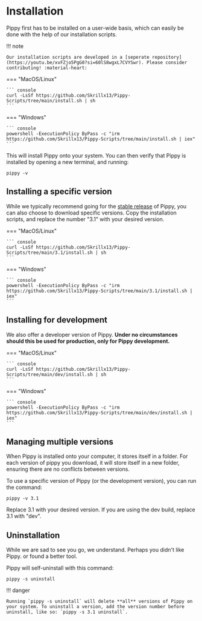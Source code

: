 # Installation

Pippy first has to be installed on a user-wide basis, which can easily be done with the help of our installation scripts.

!!! note

    Our installation scripts are developed in a [seperate repository](https://youtu.be/xvFZjo5PgG0?si=60lS8wgxL7CVYSwr). Please consider contributing! :material-heart:

=== "MacOS/Linux"

    ``` console
    curl -LsSf https://github.com/Skrillx13/Pippy-Scripts/tree/main/install.sh | sh
    ```

=== "Windows"

    ``` console
    powershell -ExecutionPolicy ByPass -c "irm https://github.com/Skrillx13/Pippy-Scripts/tree/main/install.sh | iex"
    ```

This will install Pippy onto your system. You can then verify that Pippy is installed by opening a new terminal, and running:

``` console
pippy -v
```

## Installing a specific version

While we typically recommend going for the [stable release](#installation) of Pippy, you can also choose to download specific versions. Copy the installation scripts, and replace the number "3.1" with your desired version.

=== "MacOS/Linux"

    ``` console
    curl -LsSf https://github.com/Skrillx13/Pippy-Scripts/tree/main/3.1/install.sh | sh
    ```

=== "Windows"

    ``` console
    powershell -ExecutionPolicy ByPass -c "irm https://github.com/Skrillx13/Pippy-Scripts/tree/main/3.1/install.sh | iex"
    ```

## Installing for development

We also offer a developer version of Pippy. **Under no circumstances should this be used for production, only for Pippy development.**

=== "MacOS/Linux"

    ``` console
    curl -LsSf https://github.com/Skrillx13/Pippy-Scripts/tree/main/dev/install.sh | sh
    ```

=== "Windows"

    ``` console
    powershell -ExecutionPolicy ByPass -c "irm https://github.com/Skrillx13/Pippy-Scripts/tree/main/dev/install.sh | iex"
    ```

## Managing multiple versions

When Pippy is installed onto your computer, it stores itself in a folder. For each version of pippy you download, it will store itself in a new folder, ensuring there are no conflicts between versions.

To use a specific version of Pippy (or the development version), you can run the command:

``` console
pippy -v 3.1
```

Replace 3.1 with your desired version. If you are using the dev build, replace 3.1 with "dev".

## Uninstallation

While we are sad to see you go, we understand. Perhaps you didn't like Pippy. or found a better tool.

Pippy will self-uninstall with this command:

``` console
pippy -s uninstall
```

!!! danger

    Running `pippy -s uninstall` will delete **all** versions of Pippy on your system. To uninstall a version, add the version number before uninstall, like so: `pippy -s 3.1 uninstall`.
